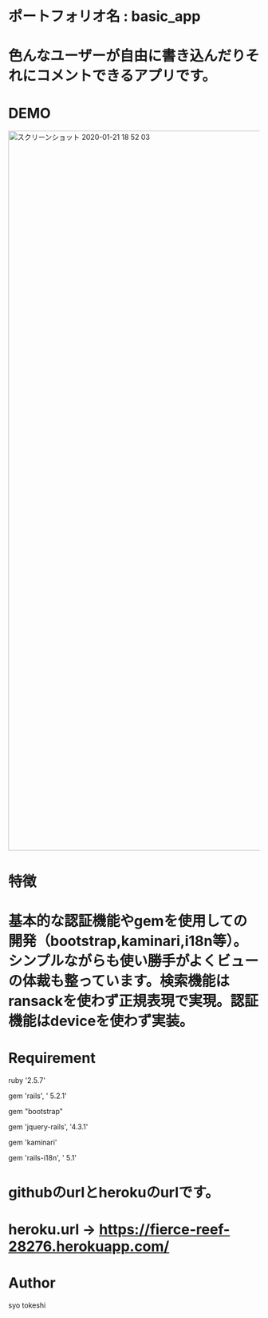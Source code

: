# ポートフォリオ名 : basic_app

# 色んなユーザーが自由に書き込んだりそれにコメントできるアプリです。

# DEMO
<img width="1440" alt="スクリーンショット 2020-01-21 18 52 03" src="https://user-images.githubusercontent.com/54713809/72795899-bac2d580-3c81-11ea-9941-a9611bce952e.png">

# 特徴

# 基本的な認証機能やgemを使用しての開発（bootstrap,kaminari,i18n等）。シンプルながらも使い勝手がよくビューの体裁も整っています。検索機能はransackを使わず正規表現で実現。認証機能はdeviceを使わず実装。

# Requirement

ruby '2.5.7'

gem 'rails', ' 5.2.1'

gem "bootstrap"

gem 'jquery-rails', '4.3.1'

gem 'kaminari'

gem 'rails-i18n', ' 5.1'

# githubのurlとherokuのurlです。

# heroku.url → https://fierce-reef-28276.herokuapp.com/

# Author

syo tokeshi

